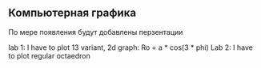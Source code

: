 ## Компьютерная графика

По мере появления будут добавлены перзентации 


lab 1: 
    I have to plot 13 variant,  2d graph:
         Ro = a * cos(3 * phi)
Lab 2:
    I have to plot regular octaedron
        